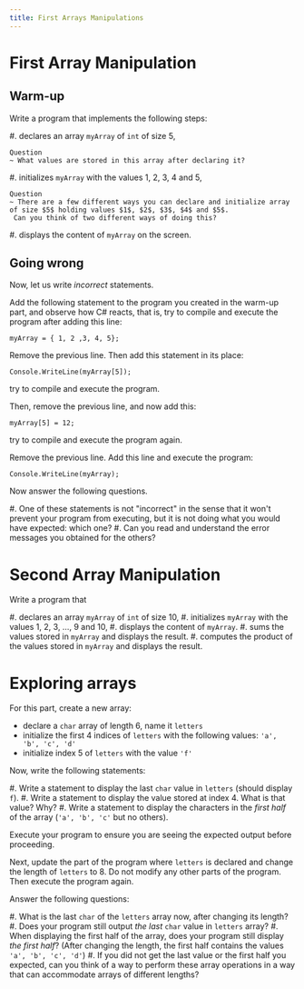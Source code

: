 ```yaml
---
title: First Arrays Manipulations
---
```


# First Array Manipulation


## Warm-up

Write a program that implements the following steps:

#. declares an array `myArray` of `int` of size $5$,

    Question
    ~ What values are stored in this array after declaring it?

#. initializes `myArray` with the values $1$, $2$, $3$, $4$ and $5$,

    Question
    ~ There are a few different ways you can declare and initialize array of size $5$ holding values $1$, $2$, $3$, $4$ and $5$.
     Can you think of two different ways of doing this?

#. displays the content of `myArray` on the screen.


## Going wrong

Now, let us write *incorrect* statements.

Add the following statement to the program you created in the warm-up part, and observe how C# reacts, that is, try to compile and execute the program after adding this line:

```
myArray = { 1, 2 ,3, 4, 5};
```

Remove the previous line. Then add this statement in its place:

```
Console.WriteLine(myArray[5]);
```

try to compile and execute the program.

Then, remove the previous line, and now add this:

```
myArray[5] = 12;
```

try to compile and execute the program again.

Remove the previous line. Add this line and execute the program:

```
Console.WriteLine(myArray);
```

Now answer the following questions.

#. One of these statements is not "incorrect" in the sense that it won't prevent your program from executing, but it is not doing what you would have expected: which one?
#. Can you read and understand the error messages you obtained for the others?

# Second Array Manipulation

Write a program that

#. declares an array `myArray` of `int` of size $10$,
#. initializes `myArray` with the values $1$, $2$, $3$, …, $9$ and $10$,
#. displays the content of `myArray`.
#. sums the values stored in `myArray` and displays the result.
#. computes the product of the values stored in `myArray` and displays the result.


# Exploring arrays

For this part, create a new array:

- declare a `char` array of length $6$, name it `letters`
- initialize the first 4 indices of `letters` with the following values: `'a', 'b', 'c', 'd'`
- initialize index 5 of `letters` with the value `'f'`

Now, write the following statements:

#. Write a statement to display the last `char` value in `letters` (should display `f`).
#. Write a statement to display the value stored at index 4. What is that value? Why?
#. Write a statement to display the characters in the _first half_ of the array (`'a', 'b', 'c'` but no others).

Execute your program to ensure you are seeing the expected output before proceeding.

Next, update the part of the program where `letters` is declared and change the length of `letters` to $8$. Do not modify any other parts of the program. Then execute the program again.

Answer the following questions:

#. What is the last `char` of the `letters` array now, after changing its length?
#. Does your program still output _the last_ `char` value in `letters` array?
#. When displaying the first half of the array, does your program still display _the first half_? (After changing the length, the first half contains the values `'a', 'b', 'c', 'd'`)
#. If you did not get the last value or the first half you expected, can you think of a way to perform these array operations in a way that can accommodate arrays of different lengths?
